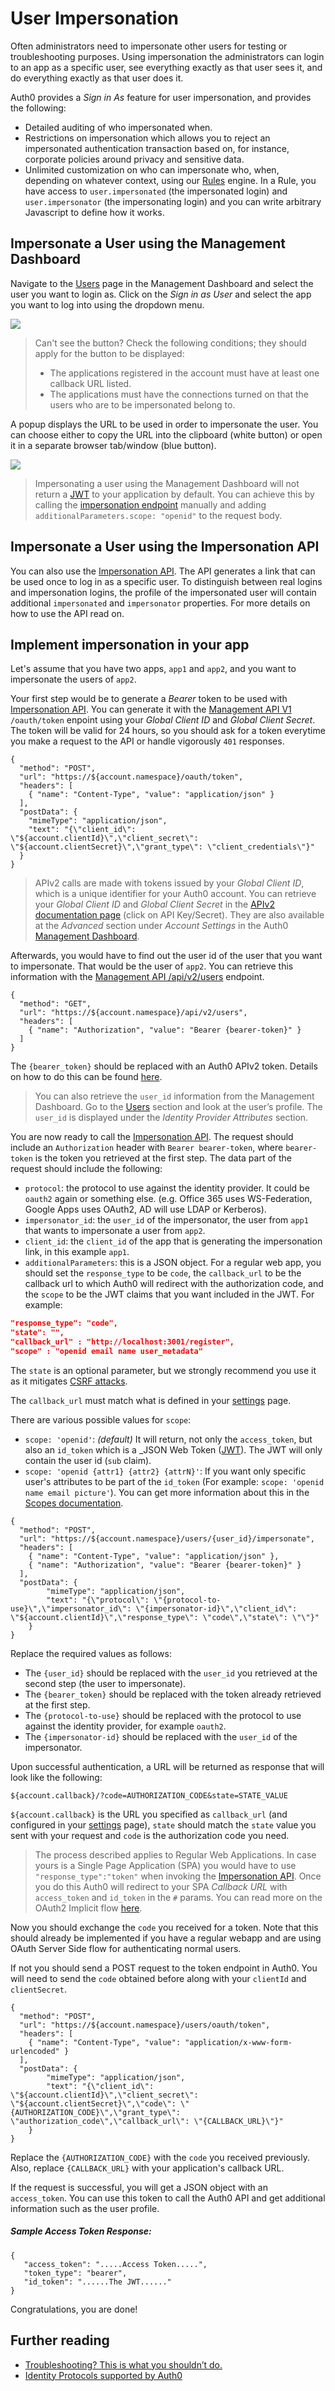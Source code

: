 # User Impersonation

Often administrators need to impersonate other users for testing or troubleshooting purposes. Using impersonation the administrators can login to an app as a specific user, see everything exactly as that user sees it, and do everything exactly as that user does it.

Auth0 provides a _Sign in As_ feature for user impersonation, and provides the following:
- Detailed auditing of who impersonated when.
- Restrictions on impersonation which allows you to reject an impersonated authentication transaction based on, for instance, corporate policies around privacy and sensitive data.
- Unlimited customization on who can impersonate who, when, depending on whatever context, using our [Rules](/rules) engine. In a Rule, you have access to `user.impersonated` (the impersonated login) and `user.impersonator` (the impersonating login) and you can write arbitrary Javascript to define how it works.

## Impersonate a User using the Management Dashboard

Navigate to the [Users](${uiURL}/#/users) page in the Management Dashboard and select the user you want to login as. Click on the _Sign in as User_ and select the app you want to log into using the dropdown menu.

![](/media/articles/user-profile/signin-as-user-01.png)

> Can't see the button? Check the following conditions; they should apply for the button to be displayed:
> - The applications registered in the account must have at least one callback URL listed.
> - The applications must have the connections turned on that the users who are to be impersonated belong to.

A popup displays the URL to be used in order to impersonate the user. You can choose either to copy the URL into the clipboard (white button) or open it in a separate browser tab/window (blue button).

![](/media/articles/user-profile/signin-as-user-02.png)

> Impersonating a user using the Management Dashboard will not return a [JWT](/jwt) to your application by default. You can achieve this by calling the [impersonation endpoint](/api/authentication#!#post--users--user_id--impersonate) manually and adding `additionalParameters.scope: "openid"` to the request body.

## Impersonate a User using the Impersonation API

You can also use the [Impersonation API](/api/authentication#!#post--users--user_id--impersonate). The API generates a link that can be used once to log in as a specific user. To distinguish between real logins and impersonation logins, the profile of the impersonated user will contain additional `impersonated` and `impersonator` properties. For more details on how to use the API read on.

## Implement impersonation in your app

Let's assume that you have two apps, `app1` and `app2`, and you want to impersonate the users of `app2`.

Your first step would be to generate a _Bearer_ token to be used with [Impersonation API](/api/authentication#!#post--users--user_id--impersonate). You can generate it with the [Management API V1](/api/management/v1) `/oauth/token` enpoint using your _Global Client ID_ and _Global Client Secret_. The token will be valid for 24 hours, so you should ask for a token everytime you make a request to the API or handle vigorously `401` responses.

```har
{
  "method": "POST",
  "url": "https://${account.namespace}/oauth/token",
  "headers": [
    { "name": "Content-Type", "value": "application/json" }
  ],
  "postData": {
    "mimeType": "application/json",
    "text": "{\"client_id\": \"${account.clientId}\",\"client_secret\": \"${account.clientSecret}\",\"grant_type\": \"client_credentials\"}"
  }
}
```

> APIv2 calls are made with tokens issued by your _Global Client ID_, which is a unique identifier for your Auth0 account. You can retrieve your _Global Client ID_ and _Global Client Secret_ in the [APIv2 documentation page](/api/management/v2) (click on API Key/Secret). They are also available at the _Advanced_ section under _Account Settings_ in the Auth0 [Management Dashboard](${uiURL}/#/account/advanced).

Afterwards, you would have to find out the user id of the user that you want to impersonate. That would be the user of `app2`. You can retrieve this information with the [Management API /api/v2/users](/api/management/v2#!/Users/get_users) endpoint.

```har
{
  "method": "GET",
  "url": "https://${account.namespace}/api/v2/users",
  "headers": [
    { "name": "Authorization", "value": "Bearer {bearer-token}" }
  ]
}
```

The `{bearer_token}` should be replaced with an Auth0 APIv2 token. Details on how to do this can be found [here](/api/management/v2/tokens).

> You can also retrieve the `user_id` information from the Management Dashboard. Go to the [Users](${uiURL}/#/users) section and look at the user’s profile. The `user_id` is displayed under the _Identity Provider Attributes_ section.

You are now ready to call the [Impersonation API](/api/authentication#!#post--users--user_id--impersonate). The request should include an `Authorization` header with `Bearer bearer-token`, where `bearer-token` is the token you retrieved at the first step. The data part of the request should include the following:
- `protocol`: the protocol to use against the identity provider. It could be `oauth2` again or something else. (e.g. Office 365 uses WS-Federation, Google Apps uses OAuth2, AD will use LDAP or Kerberos).
- `impersonator_id`: the `user_id` of the impersonator, the user from `app1` that wants to impersonate a user from `app2`.
- `client_id`: the `client_id` of the app that is generating the impersonation link, in this example `app1`.
- `additionalParameters`: this is a JSON object. For a regular web app, you should set the `response_type` to be `code`, the `callback_url` to be the callback url to which Auth0 will redirect with the authorization code, and the `scope` to be the JWT claims that you want included in the JWT. For example:
```json
"response_type": "code",
"state": "",
"callback_url" : "http://localhost:3001/register",
"scope" : "openid email name user_metadata"
```

The `state` is an optional parameter, but we strongly recommend you use it as it mitigates [CSRF attacks](http://en.wikipedia.org/wiki/Cross-site_request_forgery).

The `callback_url` must match what is defined in your [settings](${uiURL}/#/settings) page.

There are various possible values for `scope`:
- `scope: 'openid'`: _(default)_ It will return, not only the `access_token`, but also an `id_token` which is a _JSON Web Token ([JWT](/jwt)). The JWT will only contain the user id (`sub` claim).
- `scope: 'openid {attr1} {attr2} {attrN}'`: If you want only specific user's attributes to be part of the `id_token` (For example: `scope: 'openid name email picture'`).
You can get more information about this in the [Scopes documentation](/scopes).

```har
{
  "method": "POST",
  "url": "https://${account.namespace}/users/{user_id}/impersonate",
  "headers": [
    { "name": "Content-Type", "value": "application/json" },
    { "name": "Authorization", "value": "Bearer {bearer-token}" }
  ],
  "postData": {
		"mimeType": "application/json",
		"text": "{\"protocol\": \"{protocol-to-use}\",\"impersonator_id\": \"{impersonator-id}\",\"client_id\": \"${account.clientId}\",\"response_type\": \"code\",\"state\": \"\"}"
	}
}
```

Replace the required values as follows:
- The `{user_id}` should be replaced with the `user_id` you retrieved at the second step (the user to impersonate).
- The `{bearer_token}` should be replaced with the token already retrieved at the first step.
- The `{protocol-to-use}` should be replaced with the protocol to use against the identity provider, for example `oauth2`.
- The `{impersonator-id}` should be replaced with the `user_id` of the impersonator.

Upon successful authentication, a URL will be returned as response that will look like the following:

    ${account.callback}/?code=AUTHORIZATION_CODE&state=STATE_VALUE

`${account.callback}` is the URL you specified as `callback_url` (and configured in your [settings](${uiURL}/#/settings) page), `state` should match the `state` value you sent with your request and `code` is the authorization code you need.

> The process described applies to Regular Web Applications. In case yours is a Single Page Application (SPA) you would have to use `"response_type":"token"` when invoking the [Impersonation API](/api/authentication#!#post--users--user_id--impersonate). Once you do this Auth0 will redirect to your SPA _Callback URL_ with `access_token` and `id_token` in the `#` params. You can read more on the OAuth2 Implicit flow [here](/protocols#oauth2-implicit-flow).

Now you should exchange the `code` you received for a token. Note that this should already be implemented if you have a regular webapp and are using OAuth Server Side flow for authenticating normal users.

If not you should send a POST request to the token endpoint in Auth0. You will need to send the `code` obtained before along with your `clientId` and `clientSecret`.

```har
{
  "method": "POST",
  "url": "https://${account.namespace}/users/oauth/token",
  "headers": [
    { "name": "Content-Type", "value": "application/x-www-form-urlencoded" }
  ],
  "postData": {
		"mimeType": "application/json",
		"text": "{\"client_id\": \"${account.clientId}\",\"client_secret\": \"${account.clientSecret}\",\"code\": \"{AUTHORIZATION_CODE}\",\"grant_type\": \"authorization_code\",\"callback_url\": \"{CALLBACK_URL}\"}"
	}
}
```

Replace the `{AUTHORIZATION_CODE}` with the `code` you received previously. Also, replace `{CALLBACK_URL}` with your application's callback URL.

If the request is successful, you will get a JSON object with an `access_token`. You can use this token to call the Auth0 API and get additional information such as the user profile.


##### Sample Access Token Response:

	{
       "access_token": ".....Access Token.....",
       "token_type": "bearer",
       "id_token": "......The JWT......"
	}

Congratulations, you are done!

## Further reading
- [Troubleshooting? This is what you shouldn’t do.](https://auth0.com/blog/2015/12/14/how-not-to-troubleshoot-bugs-by-impersonating-users/)
- [Identity Protocols supported by Auth0](/protocols)
